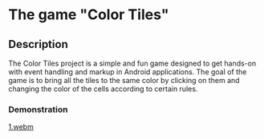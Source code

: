 # The game "Color Tiles"
## Description
The Color Tiles project is a simple and fun game designed to get hands-on with event handling and markup in Android applications. The goal of the game is to bring all the tiles to the same color by clicking on them and changing the color of the cells according to certain rules.
### Demonstration
[1.webm](https://github.com/Alexander-Domnenko/development-of-applications-for-mobile-devices/assets/91257943/130e8de7-dcab-444f-9c95-5715c8cc884e)
